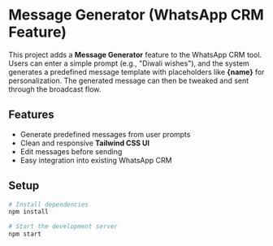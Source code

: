 # Message Generator (WhatsApp CRM Feature)

This project adds a **Message Generator** feature to the WhatsApp CRM tool.  
Users can enter a simple prompt (e.g., "Diwali wishes"), and the system generates a predefined message template with placeholders like **{name}** for personalization. The generated message can then be tweaked and sent through the broadcast flow.

## Features
- Generate predefined messages from user prompts  
- Clean and responsive **Tailwind CSS UI**  
- Edit messages before sending  
- Easy integration into existing WhatsApp CRM  

## Setup
```bash
# Install dependencies
npm install

# Start the development server
npm start
